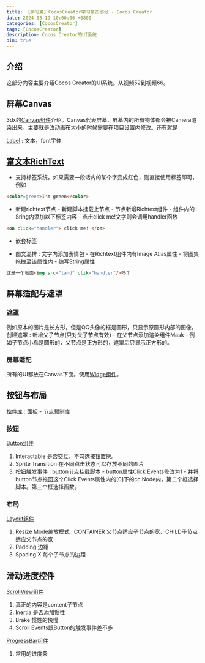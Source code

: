 ```yaml
---
title: 【学习篇】CocosCreator学习第四部分 - Cocos Creator
date: 2024-08-19 10:00:00 +0800
categories: [CocosCreator]
tags: [CocosCreator]
description: Cocos Creator的UI系统
pin: true
---
```


## 介绍
这部分内容主要介绍Cocos Creator的UI系统。从视频52到视频66。

## 屏幕Canvas
3dx的[Canvas组件](https://docs.cocos.com/creator/3.8/manual/zh/ui-system/components/editor/canvas.html)介绍。Canvas代表屏幕、屏幕内的所有物体都会被Camera渲染出来。主要就是改动画布大小的时候需要在项目设置内修改。还有就是

[Label](https://docs.cocos.com/creator/3.8/manual/zh/ui-system/components/editor/label.html) : 文本，font字体

## [富文本RichText](https://docs.cocos.com/creator/3.8/manual/zh/ui-system/components/editor/richtext.html)

- 支持标签系统。如果需要一段话内的某个字变成红色，则直接使用标签即可，例如

```html
<color=green>I'm green</color>
```

- 新建richtext节点 - 新建脚本挂载上节点 - 节点新增Richtext组件 - 组件内的Sring内添加以下标签内容 - 点击click me!文字则会调用handler函数

```html
<on click="handler"> click me! </on>
```

- 嵌套标签

- 图文混排 : 文字内添加表情包 - 在Richtext组件内有Image Atlas属性 - 将图集拖拽至该属性内 - 编写String属性

```html
这是一个地面<img src="land" clik="handler"/>吗？
```

## 屏幕适配与遮罩

### [遮罩](https://docs.cocos.com/creator/3.8/manual/zh/ui-system/components/editor/mask.html)
例如原本的图片是长方形，但是QQ头像的框是圆形，只显示原圆形内部的图像。
创建遮罩 : 新增父子节点(只对父子节点有效) - 在父节点添加渲染组件Mask - 例如子节点小鸟是圆形的，父节点是正方形的，遮罩后只显示正方形的。

### 屏幕适配
所有的UI都放在Canvas下面。使用[Widge组件](https://docs.cocos.com/creator/3.5/manual/zh/ui-system/components/editor/widget.html)。

## 按钮与布局
[控件库](https://docs.cocos.com/creator/2.4/manual/zh/getting-started/basics/editor-panels/node-library.html) : 面板 - 节点预制库

### 按钮
[Button组件](https://docs.cocos.com/creator/3.8/manual/zh/ui-system/components/editor/button.html)
1. Interactable 是否交互，不勾选按钮置灰。
2. Sprite Transition 在不同点击状态可以存放不同的图片
3. 按钮触发事件 : button节点挂载脚本 - button属性Click Events修改为1 - 并将button节点拖回这个Click Events属性内的[0]下的cc.Node内，第二个框选择脚本。第三个框选择函数。

### 布局
[Layout组件](https://docs.cocos.com/creator/3.8/manual/zh/ui-system/components/editor/layout.html)
1. Resize Mode缩放模式 : CONTAINER 父节点适应子节点的宽、CHILD子节点适应父节点的宽
2. Padding 边距
3. Spacing X 每个子节点的边距

## 滑动进度控件
[ScrollView组件](https://docs.cocos.com/creator/3.8/manual/zh/ui-system/components/editor/scrollview.html)
1. 真正的内容是content子节点
2. Inertia 是否添加惯性
3. Brake 惯性的快慢
4. Scroll Events跟Button的触发事件差不多

[ProgressBar组件](https://docs.cocos.com/creator/3.8/manual/zh/ui-system/components/editor/progress.html)
1. 常用的进度条


